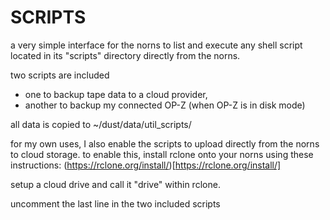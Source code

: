 # SCRIPTS
a very simple interface for the norns to list and execute any shell script located in its "scripts" directory directly from the norns.

two scripts are included
* one to backup tape data to a cloud provider,
* another to backup my connected OP-Z (when OP-Z is in disk mode)

all data is copied to ~/dust/data/util_scripts/

for my own uses, I also enable the scripts to upload directly from the norns to cloud storage.
to enable this, install rclone onto your norns using these instructions: (https://rclone.org/install/)[https://rclone.org/install/]

setup a cloud drive and call it "drive" within rclone.

uncomment the last line in the two included scripts

